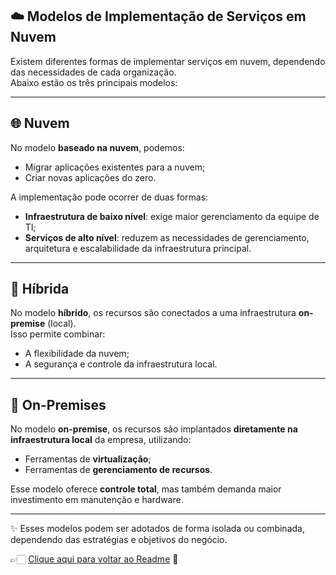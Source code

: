 ## ☁️ Modelos de Implementação de Serviços em Nuvem

Existem diferentes formas de implementar serviços em nuvem, dependendo das necessidades de cada organização.  
Abaixo estão os três principais modelos:

---

## 🌐 Nuvem
No modelo **baseado na nuvem**, podemos:

- Migrar aplicações existentes para a nuvem;  
- Criar novas aplicações do zero.  

A implementação pode ocorrer de duas formas:
- **Infraestrutura de baixo nível**: exige maior gerenciamento da equipe de TI;  
- **Serviços de alto nível**: reduzem as necessidades de gerenciamento, arquitetura e escalabilidade da infraestrutura principal.  

---

## 🔄 Híbrida
No modelo **híbrido**, os recursos são conectados a uma infraestrutura **on-premise** (local).  
Isso permite combinar:
- A flexibilidade da nuvem;  
- A segurança e controle da infraestrutura local.  

---

## 🏢 On-Premises
No modelo **on-premise**, os recursos são implantados **diretamente na infraestrutura local** da empresa, utilizando:
- Ferramentas de **virtualização**;  
- Ferramentas de **gerenciamento de recursos**.  

Esse modelo oferece **controle total**, mas também demanda maior investimento em manutenção e hardware.  

---

✨ Esses modelos podem ser adotados de forma isolada ou combinada, dependendo das estratégias e objetivos do negócio.

👉🏻 [Clique aqui para voltar ao Readme](https://github.com/DrikaDev/Estudando-AWS-Cloud-Practitioner/blob/main/README.md) 📒
